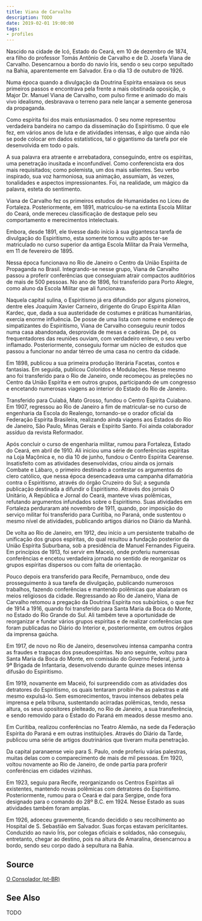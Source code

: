 ```yaml
---
title: Viana de Carvalho
description: TODO
date: 2019-02-01 19:00:00
tags: 
- profiles
---
```


Nascido na cidade de Icó, Estado do Ceará, em 10 de dezembro de 1874, era filho do professor Tomás Antônio de Carvalho e de D. Josefa Viana de Carvalho. Desencarnou a bordo do navio Íris, sendo o seu corpo sepultado na Bahia, aparentemente em Salvador. Era o dia 13 de outubro de 1926.

Numa época quando a divulgação da Doutrina Espírita ensaiava os seus primeiros passos e encontrava pela frente a mais obstinada oposição, o Major Dr. Manuel Viana de Carvalho, com pulso firme e animado do mais vivo idealismo, desbravava o terreno para nele lançar a semente generosa da propaganda.

Como espírita foi dos mais entusiasmados. 0 seu nome representou verdadeira bandeira no campo da disseminação do Espiritismo. 0 que ele fez, em vários anos de luta e de atividades intensas, é algo que ainda não se pode colocar em dados estatísticos, tal o gigantismo da tarefa por ele desenvolvida em todo o país.

A sua palavra era atraente e arrebatadora, conseguindo, entre os espíritas, uma penetração inusitada e inconfundível. Como conferencista era dos mais requisitados; como polemista, um dos mais salientes. Seu verbo inspirado, sua voz harmoniosa, sua animação, assumiam, às vezes, tonalidades e aspectos impressionantes. Foi, na realidade, um mágico da palavra, esteta do sentimento.

Viana de Carvalho fez os primeiros estudos de Humanidades no Liceu de Fortaleza. Posteriormente, em 1891, matriculou-se na extinta Escola Militar do Ceará, onde mereceu classificação de destaque pelo seu comportamento e merecimentos intelectuais.

Embora, desde 1891, ele tivesse dado início à sua gigantesca tarefa de divulgação do Espiritismo, esta somente tomou vulto após ter-se matriculado no curso superior da antiga Escola Militar da Praia Vermelha, em 11 de fevereiro de 1895.

Nessa época funcionava no Rio de Janeiro o Centro da União Espírita de Propaganda no Brasil. Integrando-se nesse grupo, Viana de Carvalho passou a proferir conferências que conseguiam atrair compactos auditórios de mais de 500 pessoas. No ano de 1896, foi transferido para Porto Alegre, como aluno da Escola Militar que ali funcionava.

Naquela capital sulina, o Espiritismo já era difundido por alguns pioneiros, dentre eles Joaquim Xavier Carneiro, dirigente do Grupo Espírita Allan Kardec, que, dada a sua austeridade de costumes e práticas humanitárias, exercia enorme influência. De posse de uma lista com nome e endereço de simpatizantes do Espiritismo, Viana de Carvalho conseguiu reunir todos numa casa abandonada, desprovida de mesas e cadeiras. De pé, os frequentadores das reuniões ouviam, com verdadeiro enlevo, o seu verbo inflamado. Posteriormente, conseguiu formar um núcleo de estudos que passou a funcionar no andar térreo de uma casa no centro da cidade.

Em 1898, publicou a sua primeira produção literária Facetas, contos e fantasias. Em seguida, publicou Coloridos e Modulações. Nesse mesmo ano foi transferido para o Rio de Janeiro, onde recomeçou as preleções no Centro da União Espírita e em outros grupos, participando de um congresso e encetando numerosas viagens ao interior do Estado do Rio de Janeiro.

Transferido para Cuiabá, Mato Grosso, fundou o Centro Espírita Cuiabano. Em 1907, regressou ao Rio de Janeiro a fim de matricular-se no curso de engenharia da Escola do Realengo, tornando-se o orador oficial da Federação Espírita Brasileira, realizando ainda viagens aos Estados do Rio de Janeiro, São Paulo, Minas Gerais e Espírito Santo. Foi ainda colaborador assíduo da revista Reformador.

Após concluir o curso de engenharia militar, rumou para Fortaleza, Estado do Ceará, em abril de 1910. Ali iniciou uma série de conferências espíritas na Loja Maçônica e, no dia 10 de junho, fundou o Centro Espírita Cearense. Insatisfeito com as atividades desenvolvidas, criou ainda os jornais Combate e Lábaro, o primeiro destinado a contestar os argumentos do clero católico, que nessa época desencadeava uma campanha difamatória contra o Espiritismo, através do órgão Cruzeiro do Sul; a segunda publicação destinada a difundir o Espiritismo. Através dos jornais O Unitário, A República e Jornal do Ceará, manteve vivas polêmicas, refutando argumentos infundados sobre o Espiritismo. Suas atividades em Fortaleza perduraram até novembro de 1911, quando, por imposição do serviço militar foi transferido para Curitiba, no Paraná, onde sustentou o mesmo nível de atividades, publicando artigos diários no Diário da Manhã.

De volta ao Rio de Janeiro, em 1912, deu início a um persistente trabalho de unificação dos grupos espíritas, do qual resultou a fundação posterior da União Espírita Suburbana, sob a presidência de Manuel Fernandes Figueira. Em princípios de 1913, foi servir em Maceió, onde proferiu numerosas conferências e encetou verdadeira jornada no sentido de reorganizar os grupos espíritas dispersos ou com falta de orientação.

Pouco depois era transferido para Recife, Pernambuco, onde deu prosseguimento à sua tarefa de divulgação, publicando numerosos trabalhos, fazendo conferências e mantendo polêmicas que abalaram os meios religiosos da cidade. Regressando ao Rio de Janeiro, Viana de Carvalho retomou a pregação da Doutrina Espírita nos subúrbios, o que fez de 1914 a 1916, quando foi transferido para Santa Maria da Boca do Monte, no Estado do Rio Grande do Sul. Ali também teve a oportunidade de reorganizar e fundar vários grupos espíritas e de realizar conferências que foram publicadas no Diário do Interior e, posteriormente, em outros órgãos da imprensa gaúcha.

Em 1917, de novo no Rio de Janeiro, desenvolveu intensa campanha contra as fraudes e trapaças dos pseudoespíritas. No ano seguinte, voltou para Santa Maria da Boca do Monte, em comissão do Governo Federal, junto à 9ª Brigada de Infantaria, desenvolvendo durante quinze meses intensa difusão do Espiritismo.

Em 1919, novamente em Maceió, foi surpreendido com as atividades dos detratores do Espiritismo, os quais tentaram proibir-lhe as palestras e até mesmo expulsá-lo. Sem esmorecimentos, travou intensos debates pela imprensa e pela tribuna, sustentando acirradas polêmicas, tendo, nessa altura, os seus opositores pleiteado, no Rio de Janeiro, a sua transferência, e sendo removido para o Estado do Paraná em meados desse mesmo ano.

Em Curitiba, realizou conferências no Teatro Alemão, na sede da Federação Espírita do Paraná e em outras instituições. Através do Diário da Tarde, publicou uma série de artigos doutrinários que tiveram muita penetração.

Da capital paranaense veio para S. Paulo, onde proferiu várias palestras, muitas delas com o comparecimento de mais de mil pessoas. Em 1920, voltou novamente ao Rio de Janeiro, de onde partia para proferir conferências em cidades vizinhas.

Em 1923, seguiu para Recife, reorganizando os Centros Espíritas ali existentes, mantendo novas polêmicas com detratores do Espiritismo. Posteriormente, rumou para o Ceará e daí para Sergipe, onde fora designado para o comando do 28º B.C. em 1924. Nesse Estado as suas atividades também foram amplas.

Em 1926, adoeceu gravemente, ficando decidido o seu recolhimento ao Hospital de S. Sebastião em Salvador. Suas forças estavam periclitantes. Conduzido ao navio Íris, por colegas oficiais e soldados, não conseguiu, entretanto, chegar ao destino, pois na altura de Amaralina, desencarnou a bordo, sendo seu corpo dado à sepultura na Bahia.
 

## Source
[O Consolador (pt-BR)](http://www.oconsolador.com.br/linkfixo/biografias/vianadecarvalho.html)


## See Also
TODO



